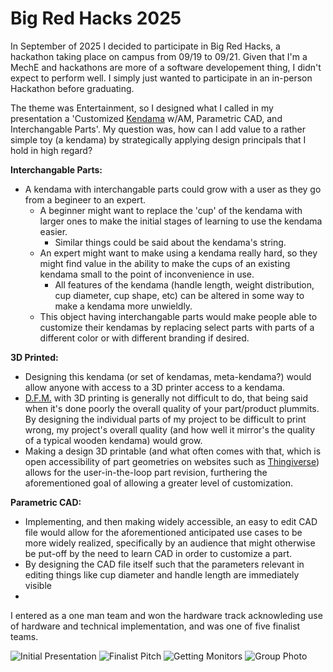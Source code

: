 # Big Red Hacks 2025

In September of 2025 I decided to participate in Big Red Hacks, a hackathon taking place on campus from 09/19 to 09/21. Given that I'm a MechE and hackathons are more of a software developement thing, I didn't expect to perform well. I simply just wanted to participate in an in-person Hackathon before graduating.

The theme was Entertainment, so I designed what I called in my presentation a 'Customized <a href="https://en.wikipedia.org/wiki/Kendama">Kendama</a> w/AM, Parametric CAD, and Interchangable Parts'. 
My question was, how can I add value to a rather simple toy (a kendama) by strategically applying design principals that I hold in high regard? 

**Interchangable Parts:**
  - A kendama with interchangable parts could grow with a user as they go from a begineer to an expert.
    - A beginner might want to replace the 'cup' of the kendama with larger ones to make the initial stages of learning to use the kendama easier.
      - Similar things could be said about the kendama's string. 
    - An expert might want to make using a kendama really hard, so they might find value in the ability to make the cups of an existing kendama small to the point of inconvenience in use. 
      - All features of the kendama (handle length, weight distribution, cup diameter, cup shape, etc) can be altered in some way to make a kendama more unwieldly.
    - This object having interchangable parts would make people able to customize their kendamas by replacing select parts with parts of a different color or with different branding if desired.


**3D Printed:**
  - Designing this kendama (or set of kendamas, meta-kendama?) would allow anyone with access to a 3D printer access to a kendama. 
  - <a href="https://en.wikipedia.org/wiki/Design_for_manufacturability">D.F.M.</a> with 3D printing is generally not difficult to do, that being said when it's done poorly the overall quality of your part/product plummits. By designing the individual parts of my project to be difficult to print wrong, my project's overall quality (and how well it mirror's the quality of a typical wooden kendama) would grow.
  - Making a design 3D printable (and what often comes with that, which is open accessibility of part geometries on websites such as <a href="https://thingiverse.com">Thingiverse</a>) allows for the user-in-the-loop part revision, furthering the aforementioned goal of allowing a greater level of customization.

**Parametric CAD:**
  - Implementing, and then making widely accessible, an easy to edit CAD file would allow for the aforementioned anticipated use cases to be more widely realized, specifically by an audience that might otherwise be put-off by the need to learn CAD in order to customize a part.
  - By designing the CAD file itself such that the parameters relevant in editing things like cup diameter and handle length are immediately visible 
  - 



I entered as a one man team and won the hardware track acknowleding use of hardware and technical implementation, and was one of five finalist teams. 

<img src="https://julian-stoller.github.io/Big%20Red%20Hacks%202025%20-%20visual%20assets/BRH-2025%20-%20Initial%20Presentation.JPG" alt="Initial Presentation">

<img src="https://julian-stoller.github.io/Big%20Red%20Hacks%202025%20-%20visual%20assets/BRH-2025%20-%20Finalist%20Pitch.JPG" alt="Finalist Pitch">

<img src="https://julian-stoller.github.io/Big%20Red%20Hacks%202025%20-%20visual%20assets/BRH-2025%20-%20Getting%20Monitors.JPG" alt="Getting Monitors">

<img src="https://julian-stoller.github.io/Big%20Red%20Hacks%202025%20-%20visual%20assets/BRH-2025%20-%20Group%20Photo.JPG" alt="Group Photo">


